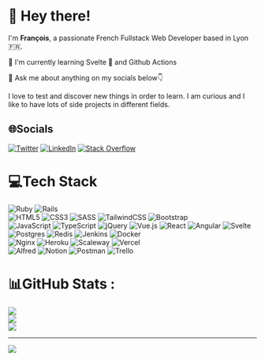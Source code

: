 # 👋 Hey there!

I'm **François**, a passionate French Fullstack Web Developer based in Lyon 🇫🇷.

🌱 I'm currently learning Svelte 🧡 and Github Actions  

💬 Ask me about anything on my socials below👇 

I love to test and discover new things in order to learn.
I am curious and I like to have lots of side projects in different fields.

## 🌐Socials
[![Twitter](https://img.shields.io/badge/Twitter-%231DA1F2.svg?logo=Twitter&logoColor=white)](https://twitter.com/@fralps_dev) 
[![LinkedIn](https://img.shields.io/badge/LinkedIn-%230077B5.svg?logo=linkedin&logoColor=white)](https://linkedin.com/in/françois-loupias-550a6411a) [![Stack Overflow](https://img.shields.io/badge/-Stackoverflow-FE7A16?logo=stack-overflow&logoColor=white)](https://stackoverflow.com/users/12373654)

# 💻Tech Stack
![Ruby](https://img.shields.io/badge/Ruby-%23CC342D.svg?style=flat&logo=ruby&logoColor=white) ![Rails](https://img.shields.io/badge/Rails-%23CC0000.svg?style=flat&logo=ruby-on-rails&logoColor=white)  
![HTML5](https://img.shields.io/badge/Html5-%23E34F26.svg?style=flat&logo=html5&logoColor=white) ![CSS3](https://img.shields.io/badge/Css3-%231572B6.svg?style=flat&logo=css3&logoColor=white) ![SASS](https://img.shields.io/badge/SASS-hotpink.svg?style=flat&logo=SASS&logoColor=white) ![TailwindCSS](https://img.shields.io/badge/Tailwindcss-%2338B2AC.svg?style=flat&logo=tailwind-css&logoColor=white) ![Bootstrap](https://img.shields.io/badge/Bootstrap-%23563D7C.svg?style=flat&logo=bootstrap&logoColor=white)  
![JavaScript](https://img.shields.io/badge/Javascript-%23323330.svg?style=flat&logo=javascript&logoColor=%23F7DF1E) ![TypeScript](https://img.shields.io/badge/Typescript-%23007ACC.svg?style=flat&logo=typescript&logoColor=white) ![jQuery](https://img.shields.io/badge/Jquery-%230769AD.svg?style=flat&logo=jquery&logoColor=white) ![Vue.js](https://img.shields.io/badge/Vuejs-%2335495e.svg?style=flat&logo=vuedotjs&logoColor=%234FC08D) ![React](https://img.shields.io/badge/React-%2320232a.svg?style=flat&logo=react&logoColor=%2361DAFB) ![Angular](https://img.shields.io/badge/Angular-%23DD0031.svg?style=flat&logo=angular&logoColor=white) ![Svelte](https://img.shields.io/badge/Svelte-%23f1413d.svg?style=flat&logo=svelte&logoColor=white)  
![Postgres](https://img.shields.io/badge/Postgres-%23316192.svg?style=flat&logo=postgresql&logoColor=white) ![Redis](https://img.shields.io/badge/Redis-%23DD0031.svg?style=flat&logo=redis&logoColor=white) ![Jenkins](https://img.shields.io/badge/jenkins-%232C5263.svg?style=flat&logo=jenkins&logoColor=white) ![Docker](https://img.shields.io/badge/Docker-%230db7ed.svg?style=flat&logo=docker&logoColor=white)  
![Nginx](https://img.shields.io/badge/Nginx-%23009639.svg?style=flat&logo=nginx&logoColor=white) ![Heroku](https://img.shields.io/badge/Heroku-%23430098.svg?style=flat&logo=heroku&logoColor=white) ![Scaleway](https://img.shields.io/badge/Scaleway-%234f0599.svg?style=flat&logo=scaleway&logoColor=white) ![Vercel](https://img.shields.io/badge/Vercel-%23000000.svg?style=flat&logo=vercel&logoColor=white)  
![Alfred](https://img.shields.io/badge/Alfred-%235C1F87.svg?style=flat&logo=alfred) ![Notion](https://img.shields.io/badge/Notion-%23000000.svg?style=flat&logo=notion&logoColor=white) ![Postman](https://img.shields.io/badge/Postman-FF6C37?style=flat&logo=postman&logoColor=white) ![Trello](https://img.shields.io/badge/Trello-%23026AA7.svg?style=flat&logo=Trello&logoColor=white)
# 📊GitHub Stats :
![](https://github-readme-stats.vercel.app/api?username=fralps&theme=radical&hide_border=false&include_all_commits=true&count_private=true)<br/>
![](https://github-readme-streak-stats.herokuapp.com/?user=fralps&theme=radical&hide_border=false)<br/>
![](https://github-readme-stats.vercel.app/api/top-langs/?username=fralps&theme=radical&hide_border=false&include_all_commits=true&count_private=true&layout=compact)

---
[![](https://visitcount.itsvg.in/api?id=fralps&icon=0&color=10)](https://visitcount.itsvg.in)
